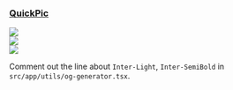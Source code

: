 ### [QuickPic](https://github.com/t3dotgg/quickpic)

![](https://img.shields.io/github/license/t3dotgg/quickpic?style=flat-square)<br />
[![](https://img.shields.io/github/last-commit/scillidan/quickpic/main?label=last%20commit%20(fork)&style=flat-square)](https://github.com/scillidan/quickpic)<br />
![](https://img.shields.io/badge/Vercel-black?style=flat&logo=Vercel&logoColor=white)

Comment out the line about `Inter-Light`, `Inter-SemiBold` in `src/app/utils/og-generator.tsx`.